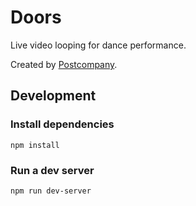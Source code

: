 # Doors

Live video looping for dance performance.

Created by [Postcompany](https://www.instagram.com/postcompany_dance/).

## Development

### Install dependencies

    npm install

### Run a dev server

    npm run dev-server
